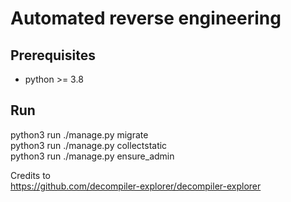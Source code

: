 # Automated reverse engineering

## Prerequisites
- python >= 3.8

## Run
python3 run ./manage.py migrate  
python3 run ./manage.py collectstatic  
python3 run ./manage.py ensure_admin  


Credits to  
https://github.com/decompiler-explorer/decompiler-explorer  
